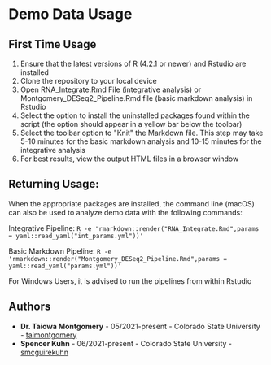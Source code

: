 # Demo Data Usage

## First Time Usage

1. Ensure that the latest versions of R (4.2.1 or newer) and Rstudio are installed
2. Clone the repository to your local device
3. Open RNA_Integrate.Rmd File (integrative analysis) or Montgomery_DESeq2_Pipeline.Rmd file (basic markdown analysis) in Rstudio
4. Select the option to install the uninstalled packages found within the script (the option should appear in a yellow bar below the toolbar)
5. Select the toolbar option to "Knit" the Markdown file. This step may take 5-10 minutes for the basic markdown analysis and 10-15 minutes for the integrative analysis
6. For best results, view the output HTML files in a browser window

## Returning Usage:

When the appropriate packages are installed, the command line (macOS) can also be used to analyze demo data with the following commands:

Integrative Pipeline: `R -e 'rmarkdown::render("RNA_Integrate.Rmd",params = yaml::read_yaml("int_params.yml"))'`

Basic Markdown Pipeline: `R -e 'rmarkdown::render("Montgomery_DESeq2_Pipeline.Rmd",params = yaml::read_yaml("params.yml"))'`

For Windows Users, it is advised to run the pipelines from within Rstudio

## Authors

* **Dr. Taiowa Montgomery** - 05/2021-present - Colorado State University - [taimontgomery](https://github.com/taimontgomery)
* **Spencer Kuhn** - 06/2021-present - Colorado State University - [smcguirekuhn](https://github.com/smcguirekuhn)
